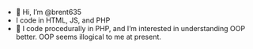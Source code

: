 - 👋 Hi, I’m @brent635
- I code in HTML, JS, and PHP
- 👀 I code procedurally in PHP, and I’m interested in understanding OOP better. OOP seems illogical to me at present. 

<!---
brent635/brent635 is a ✨ special ✨ repository because its `README.md` (this file) appears on your GitHub profile.
You can click the Preview link to take a look at your changes.
--->
